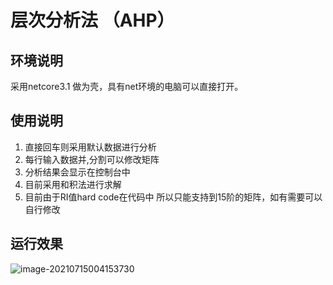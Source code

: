 # 层次分析法 （AHP）

## 环境说明

采用netcore3.1 做为壳，具有net环境的电脑可以直接打开。 

## 使用说明

1. 直接回车则采用默认数据进行分析
2. 每行输入数据并,分割可以修改矩阵
3. 分析结果会显示在控制台中
4. 目前采用和积法进行求解
5. 目前由于RI值hard code在代码中 所以只能支持到15阶的矩阵，如有需要可以自行修改

## 运行效果

![image-20210715004153730](https://i.loli.net/2021/07/15/aQVA8Jpx32tZjcP.png)